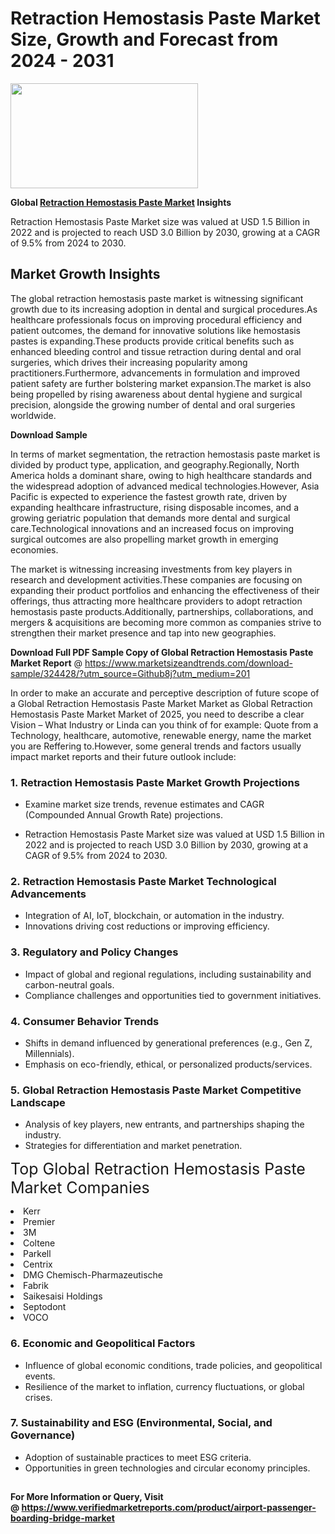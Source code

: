 <H1>Retraction Hemostasis Paste Market Size, Growth and Forecast from 2024 - 2031</H1><img class="aligncenter size-medium wp-image-584254" src="https://thirdeyenews.in/wp-content/uploads/2024/09/Global-Market-Research-300x168.jpeg" alt="" width="300" height="168" /><p><strong>Global&nbsp;<a href="https://www.marketsizeandtrends.com/download-sample/324428/?utm_source=Github8j?utm_medium=201">Retraction Hemostasis Paste Market</a> Insights</strong></p><p>Retraction Hemostasis Paste Market size was valued at USD 1.5 Billion in 2022 and is projected to reach USD 3.0 Billion by 2030, growing at a CAGR of 9.5% from 2024 to 2030.</p><p><h2>Market Growth Insights</h2> <p>The global retraction hemostasis paste market is witnessing significant growth due to its increasing adoption in dental and surgical procedures.As healthcare professionals focus on improving procedural efficiency and patient outcomes, the demand for innovative solutions like hemostasis pastes is expanding.These products provide critical benefits such as enhanced bleeding control and tissue retraction during dental and oral surgeries, which drives their increasing popularity among practitioners.Furthermore, advancements in formulation and improved patient safety are further bolstering market expansion.The market is also being propelled by rising awareness about dental hygiene and surgical precision, alongside the growing number of dental and oral surgeries worldwide.</p> <p><strong>Download Sample</strong></p> <p>In terms of market segmentation, the retraction hemostasis paste market is divided by product type, application, and geography.Regionally, North America holds a dominant share, owing to high healthcare standards and the widespread adoption of advanced medical technologies.However, Asia Pacific is expected to experience the fastest growth rate, driven by expanding healthcare infrastructure, rising disposable incomes, and a growing geriatric population that demands more dental and surgical care.Technological innovations and an increased focus on improving surgical outcomes are also propelling market growth in emerging economies.</p> <p>The market is witnessing increasing investments from key players in research and development activities.These companies are focusing on expanding their product portfolios and enhancing the effectiveness of their offerings, thus attracting more healthcare providers to adopt retraction hemostasis paste products.Additionally, partnerships, collaborations, and mergers & acquisitions are becoming more common as companies strive to strengthen their market presence and tap into new geographies.</p> <p><span class=""><strong>Download Full PDF Sample Copy of Global Retraction Hemostasis Paste Market Report</strong> @ <a href="https://www.marketsizeandtrends.com/download-sample/324428/?utm_source=Github8j?utm_medium=201" target="_blank">https://www.marketsizeandtrends.com/download-sample/324428/?utm_source=Github8j?utm_medium=201</a></span></p><p>In order to make an accurate and perceptive description of future scope of a Global&nbsp;Retraction Hemostasis Paste Market Market as Global&nbsp;Retraction Hemostasis Paste Market Market of 2025, you need to describe a clear Vision &ndash; What Industry or Linda can you think of for example: Quote from a Technology, healthcare, automotive, renewable energy, name the market you are Reffering to.However, some general trends and factors usually impact market reports and their future outlook include:</p><h3>1.&nbsp;<strong>Retraction Hemostasis Paste Market Growth Projections</strong></h3><ul><li>Examine market size trends, revenue estimates and CAGR (Compounded Annual Growth Rate) projections.</li><li><p>Retraction Hemostasis Paste Market size was valued at USD 1.5 Billion in 2022 and is projected to reach USD 3.0 Billion by 2030, growing at a CAGR of 9.5% from 2024 to 2030.</p></li></ul><h3>2.&nbsp;<strong>Retraction Hemostasis Paste Market Technological Advancements</strong></h3><ul><li>Integration of AI, IoT, blockchain, or automation in the industry.</li><li>Innovations driving cost reductions or improving efficiency.</li></ul><h3>3.&nbsp;<strong>Regulatory and Policy Changes</strong></h3><ul><li>Impact of global and regional regulations, including sustainability and carbon-neutral goals.</li><li>Compliance challenges and opportunities tied to government initiatives.</li></ul><h3>4.&nbsp;<strong>Consumer Behavior Trends</strong></h3><ul><li>Shifts in demand influenced by generational preferences (e.g., Gen Z, Millennials).</li><li>Emphasis on eco-friendly, ethical, or personalized products/services.</li></ul><h3>5.&nbsp;<strong>Global Retraction Hemostasis Paste Market Competitive Landscape</strong></h3><ul><li>Analysis of key players, new entrants, and partnerships shaping the industry.</li><li>Strategies for differentiation and market penetration.</li></ul><p data-pm-slice="1 1 []"><span style="color: inherit; font-family: inherit; font-size: 25px;">Top Global Retraction Hemostasis Paste Market Companies</span></p><div class="" data-test-id=""><p><li>Kerr</li><li> Premier</li><li> 3M</li><li> Coltene</li><li> Parkell</li><li> Centrix</li><li> DMG Chemisch-Pharmazeutische</li><li> Fabrik</li><li> Saikesaisi Holdings</li><li> Septodont</li><li> VOCO</li></p></div><h3>6.&nbsp;<strong>Economic and Geopolitical Factors</strong></h3><ul><li>Influence of global economic conditions, trade policies, and geopolitical events.</li><li>Resilience of the market to inflation, currency fluctuations, or global crises.</li></ul><h3>7.&nbsp;<strong>Sustainability and ESG (Environmental, Social, and Governance)</strong></h3><ul><li>Adoption of sustainable practices to meet ESG criteria.</li><li>Opportunities in green technologies and circular economy principles.</li></ul><h2><strong style="font-size: 14px;">For More Information or Query, Visit @&nbsp;</strong><a style="background-color: #ffffff; font-size: 14px;" href="https://www.marketsizeandtrends.com/report/retraction-hemostasis-paste-market/" target="_blank">https://www.verifiedmarketreports.com/product/airport-passenger-boarding-bridge-market</a></h2>